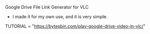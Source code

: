Google Drive File Link Generator for VLC

- I made it for my own use, and it is very simple.

TUTORIAL = "https://bytesbin.com/play-google-drive-video-in-vlc/"
